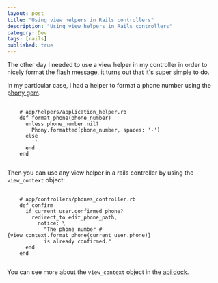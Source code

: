 ```yaml
---
layout: post
title: "Using view helpers in Rails controllers"
description: "Using view helpers in Rails controllers"
category: Dev
tags: [rails]
published: true
---
```


The other day I needed to use a view helper in my controller in order to
nicely format the flash message, it turns out that it's super simple to
do.

In my particular case, I had a helper to format a phone number using the
[phony gem](https://github.com/floere/phony).

<pre>
  <code class='language-ruby'>
    # app/helpers/application_helper.rb
    def format_phone(phone_number)
      unless phone_number.nil?
        Phony.formatted(phone_number, spaces: '-')
      else
        ''
      end
    end
  </code>
</pre>


Then you can use any view helper in a rails controller by using the
`view_context` object:

<pre>
  <code class='language-ruby'>
    # app/controllers/phones_controller.rb
    def confirm
      if current_user.confirmed_phone?
        redirect_to edit_phone_path,
          notice: \
            "The phone number #{view_context.format_phone(current_user.phone)}
            is already confirmed."
      end
    end
  </code>
</pre>

You can see more about the `view_context` object in the [api dock](http://apidock.com/rails/AbstractController/Rendering/view_context).

